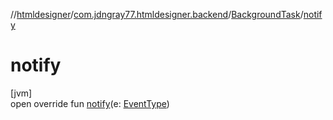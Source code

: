 //[htmldesigner](../../../index.md)/[com.jdngray77.htmldesigner.backend](../index.md)/[BackgroundTask](index.md)/[notify](notify.md)

# notify

[jvm]\
open override fun [notify](notify.md)(e: [EventType](../-event-type/index.md))
